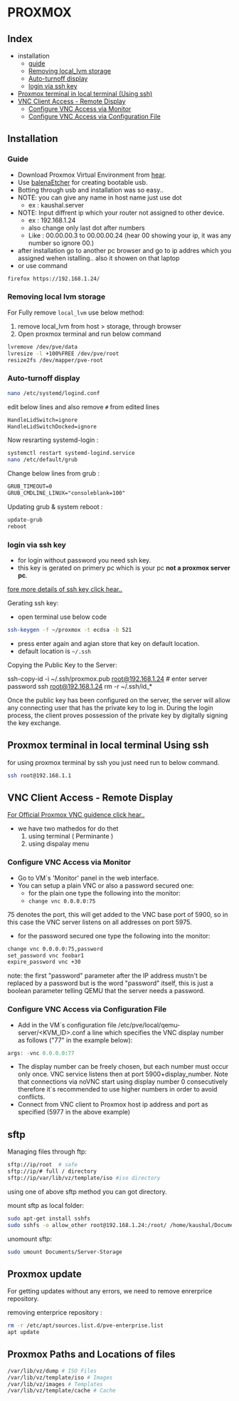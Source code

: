 # PROXMOX

## Index

* installation
  * [guide](#guide)
  * [Removing local_lvm storage](#removing-local-lvm-storage)
  * [Auto-turnoff display](#auto-turnoff-display)
  * [login via ssh key](#login-via-ssh-key)
* [Proxmox terminal in local terminal &#40;Using ssh&#41;](#proxmox-terminal-in-local-terminal-using-ssh)
* [VNC Client Access - Remote Display](#vnc-client-access---remote-display)
  * [Configure VNC Access via Monitor](#configure-vnc-access-via-monitor)
  * [Configure VNC Access via Configuration File](#configure-vnc-access-via-configuration-file)

## Installation

### Guide

* Download Proxmox Virtual Environment from [hear](https://www.proxmox.com/en/downloads).
* Use [balenaEtcher](https://www.balena.io/etcher/) for creating bootable usb.
* Botting through usb and installation was so easy..
* NOTE: you can give any name in host name just use dot
  * ex : kaushal.server
* NOTE: Input diffrent ip which your router not assigned to other device.
  * ex : 192.168.1.24
  * also change only last dot after numbers
  * Like : 00.00.00.3 to 00.00.00.24 (hear 00 showing your ip, it was any number so ignore 00.)
* after installation go to another pc browser and go to ip addres which you assigned wehen istalling.. also it showen on that laptop
* or use command

```bash
firefox https://192.168.1.24/
```

### Removing local lvm storage

For Fully remove `local_lvm` use below method:

1. remove local_lvm from host > storage, through browser
2. Open proxmox terminal and run below command

```bash
lvremove /dev/pve/data
lvresize -l +100%FREE /dev/pve/root
resize2fs /dev/mapper/pve-root
```

### Auto-turnoff display

```bash
nano /etc/systemd/logind.conf
```

edit below lines and also remove `#` from edited lines

```txt
HandleLidSwitch=ignore
HandleLidSwitchDocked=ignore
```

Now resrarting systemd-login :

```bash
systemctl restart systemd-logind.service
nano /etc/default/grub
```

Change below lines from grub :

```txt
GRUB_TIMEOUT=0
GRUB_CMDLINE_LINUX="consoleblank=100"
```

Updating grub & system reboot :

```bash
update-grub
reboot
```

### login via ssh key

* for login without password you need ssh key.
* this key is gerated on primery pc which is your pc __not a proxmox server pc__.

[fore more details of ssh key click hear..](https://www.ssh.com/academy/ssh/keygen)

Gerating ssh key:

* open terminal use below code

```bash
ssh-keygen -f ~/proxmox -t ecdsa -b 521
```

* press enter again and agian store that key on default location.
* default location is `~/.ssh`

Copying the Public Key to the Server:

  ssh-copy-id -i ~/.ssh/proxmox.pub root@192.168.1.24 # enter server password
  ssh root@192.168.1.24
  rm -r ~/.ssh/id_*

Once the public key has been configured on the server, the server will allow any connecting user that has the private key to log in. During the login process, the client proves possession of the private key by digitally signing the key exchange.

## Proxmox terminal in local terminal Using ssh

for using proxmox terminal by ssh you just need run to below command.

```bash
ssh root@192.168.1.1
```

## VNC Client Access - Remote Display

[For Official Proxmox VNC guidence click hear..](https://pve.proxmox.com/wiki/VNC_Client_Access)

* we have two mathedos for do thet
  1) using terminal ( Perminante )
  2) using dispalay menu

### Configure VNC Access via Monitor

* Go to VM´s 'Monitor' panel in the web interface.
* You can setup a plain VNC or also a password secured one:
  * for the plain one type the following into the monitor:
  * `change vnc 0.0.0.0:75`

75 denotes the port, this will get added to the VNC base port of 5900, so in this case the VNC server listens on all addresses on port 5975.

* for the password secured one type the following into the monitor:

```bash
change vnc 0.0.0.0:75,password
set_password vnc foobar1
expire_password vnc +30
```

note: the first "password" parameter after the IP address mustn't be replaced by a password but is the word "password" itself, this is just a boolean parameter telling QEMU that the server needs a password.

### Configure VNC Access via Configuration File

* Add in the VM´s configuration file /etc/pve/local/qemu-server/<KVM_ID>.conf a line which specifies the VNC display number as follows ("77" in the example below):

```php
args: -vnc 0.0.0.0:77
```

* The display number can be freely chosen, but each number must occur only once. VNC service listens then at port 5900+display_number. Note that connections via noVNC start using display number 0 consecutively therefore it´s recommended to use higher numbers in order to avoid conflicts.
* Connect from VNC client to Proxmox host ip address and port as specified (5977 in the above example)

## sftp

Managing files through ftp:

```bash
sftp://ip/root  # safe
sftp://ip/# full / directory
sftp://ip/var/lib/vz/template/iso #iso directory
```

using one of above sftp method you can got directory.

mount sftp as local folder:

```bash
sudo apt-get install sshfs
sudo sshfs -o allow_other root@192.168.1.24:/root/ /home/kaushal/Documents/Server-Storage
```

unomount sftp:

```bash
sudo umount Documents/Server-Storage
```

## Proxmox update

For getting updates without any errors, we need to remove enrerprice repository.

removing enterprice repository :

```bash
rm -r /etc/apt/sources.list.d/pve-enterprise.list
apt update
```

## Proxmox Paths and Locations of files

```bash
/var/lib/vz/dump # ISO Files
/var/lib/vz/template/iso # Images
/var/lib/vz/images # Templates
/var/lib/vz/template/cache # Cache
```
